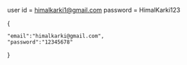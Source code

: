 user id = himalkarki1@gmail.com
password = HimalKarki123

{
    
    "email":"himalkarki@gmail.com",
    "password":"12345678"
}